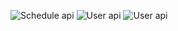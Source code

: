![Schedule api](https://github.com/user-attachments/assets/aea93741-a893-4b4c-9c32-916b9d458d81)
![User api](https://github.com/user-attachments/assets/68f3ce2f-bf33-4829-9360-f9e89cf56cd4)
![User api](https://github.com/user-attachments/assets/3449af16-f4ca-4b65-b094-4051613215ec)
